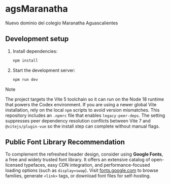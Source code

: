 # agsMaranatha
Nuevo dominio del colegio Maranatha Aguascalientes

## Development setup

1. Install dependencies:
   ```bash
   npm install
   ```
2. Start the development server:
   ```bash
   npm run dev
   ```

> [!NOTE]
> The project targets the Vite 5 toolchain so it can run on the Node 18 runtime that powers the Codex environment. If you are
> using a newer global Vite installation, rely on the local `npm` scripts to avoid version mismatches.
> This repository includes an `.npmrc` file that enables `legacy-peer-deps`. The setting suppresses peer dependency resolution
> conflicts between Vite 7 and `@vitejs/plugin-vue` so the install step can complete without manual flags.

## Public Font Library Recommendation

To complement the refreshed header design, consider using **Google Fonts**, a free and widely trusted font library. It offers an extensive catalog of open-licensed typefaces, easy CDN integration, and performance-focused loading options (such as `display=swap`). Visit [fonts.google.com](https://fonts.google.com) to browse families, generate `<link>` tags, or download font files for self-hosting.

